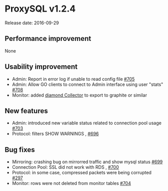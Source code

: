# ProxySQL v1.2.4

Release date: 2016-09-29

## Performance improvement

None

## Usability improvement

* Admin: Report in error log if unable to read config file [#705](../../../../issues/705)
* Admin: Allow GO clients to connect to Admin interface using user "stats" [#708](../../../../issues/708)
* Monitor: added [diamond Collector](../../diamond/) to export to graphite or similar

## New features

* Admin: introduced new variable status related to connection pool usage [#703](../../../../issues/703)
* Protocol: filters SHOW WARNINGS , [#696](../../../../issues/696)

## Bug fixes

* Mirroring: crashing bug on mirrorred traffic and show mysql status [#699](../../../../issues/699)
* Connection Pool: SSL did not work with RDS , [#700](../../../../issues/700)
* Protocol: in some case, compressed packets were being corrupted [#297](../../../../issues/297)
* Monitor: rows were not deleted from monitor tables [#704](../../../../issues/704)
